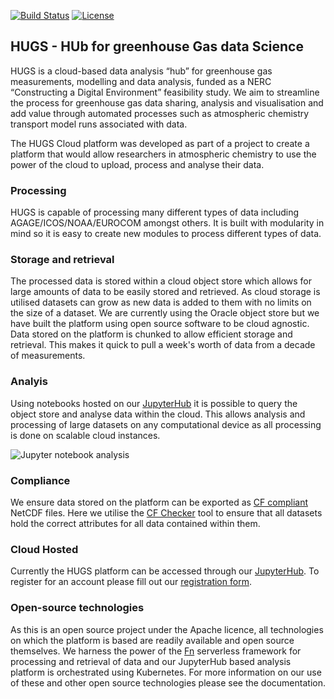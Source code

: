 [![Build Status](https://dev.azure.com/wm19361/HUGS/_apis/build/status/hugs-cloud.hugs?branchName=devel)](https://dev.azure.com/wm19361/HUGS/_build/latest?definitionId=1&branchName=devel)
[![License](https://img.shields.io/badge/License-Apache%202.0-blue.svg)](https://opensource.org/licenses/Apache-2.0)

## HUGS - HUb for greenhouse Gas data Science 

HUGS is a cloud-based data analysis “hub” for greenhouse gas measurements, modelling and data analysis, funded as a NERC “Constructing a Digital Environment” feasibility study. We aim to streamline the process for greenhouse gas data sharing, analysis and visualisation and add value through automated processes such as atmospheric chemistry transport model runs associated with data.

The HUGS Cloud platform was developed as part of a project to create a platform that would allow researchers in atmospheric chemistry to use the power of the cloud to upload, process and analyse their data.

### Processing

HUGS is capable of processing many different types of data including AGAGE/ICOS/NOAA/EUROCOM amongst others. It is built with modularity in mind so it is easy to create new modules to process different types of data. 

### Storage and retrieval

The processed data is stored within a cloud object store which allows for large amounts of data to be easily stored and retrieved. As cloud storage is utilised datasets can grow as new data is added to them with no limits on the size of a dataset. We are currently using the Oracle object store but we have built the platform using open source software to be cloud agnostic. Data stored on the platform is chunked to allow efficient storage and retrieval. This makes it quick to pull a week's worth of data from a decade of measurements.

### Analyis

Using notebooks hosted on our [JupyterHub](https://hub.hugs-cloud.com) it is possible to query the object store and analyse data within the cloud. This allows analysis and processing of large datasets on any computational device as all processing is done on scalable cloud instances.

![Jupyter notebook analysis](https://hugs-cloud.com/assets/images/HUGS_notebook_interface.jpg)

### Compliance

We ensure data stored on the platform can be exported as [CF compliant](http://cfconventions.org/) NetCDF files. Here we utilise the [CF Checker](https://github.com/cedadev/cf-checker) tool to ensure that all datasets hold the correct attributes for all data contained within them.

### Cloud Hosted

Currently the HUGS platform can be accessed through our [JupyterHub](https://hub.hugs-cloud.com). To register for an account please fill out our [registration form](https://hugs-cloud.com/registration/). 

### Open-source technologies

As this is an open source project under the Apache licence, all technologies on which the platform is based are readily available and open source themselves. We harness the power of the [Fn](https://fnproject.io) serverless framework for processing and retrieval of data and our JupyterHub based analysis platform is orchestrated using Kubernetes. For more information on our use of these and other open source technologies please see the documentation.
